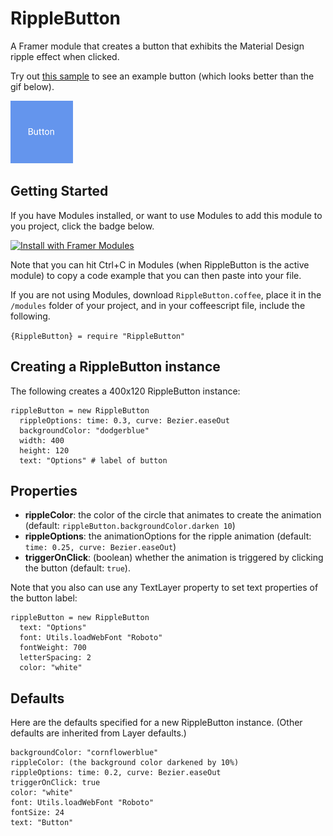 # RippleButton

A Framer module that creates a button that exhibits the Material Design ripple effect when clicked.

Try out [this sample](https://framer.cloud/DHZTZ) to see an example button (which looks better than the gif below).

<img src="/readme_images/rippleButtonLarge.gif" width="100">

## Getting Started
If you have Modules installed, or want to use Modules to add this module to you project, click the badge below.

<a href='https://open.framermodules.com/RippleButton'>
    <img alt='Install with Framer Modules'
    src='https://www.framermodules.com/assets/badge@2x.png' width='160' height='40' />
</a>


Note that you can hit Ctrl+C in Modules (when RippleButton is the active module) to copy a code example that you can then paste into your file. 

If you are not using Modules, download `RippleButton.coffee`, place it in the `/modules` folder of your project, and in your coffeescript file, include the following.

`{RippleButton} = require "RippleButton"`
## Creating a RippleButton instance
The following creates a 400x120 RippleButton instance:
```
rippleButton = new RippleButton
  rippleOptions: time: 0.3, curve: Bezier.easeOut
  backgroundColor: "dodgerblue"
  width: 400
  height: 120
  text: "Options" # label of button
```
## Properties
* **rippleColor**: the color of the circle that animates to create the animation (default: `rippleButton.backgroundColor.darken 10`)
* **rippleOptions**: the animationOptions for the ripple animation (default: `time: 0.25, curve: Bezier.easeOut`)
* **triggerOnClick**: (boolean) whether the animation is triggered by clicking the button (default: `true`). 

Note that you also can use any TextLayer property to set text properties of the button label: 
```
rippleButton = new RippleButton
  text: "Options"
  font: Utils.loadWebFont "Roboto"
  fontWeight: 700
  letterSpacing: 2
  color: "white"
```
## Defaults
Here are the defaults specified for a new RippleButton instance. (Other defaults are inherited from Layer defaults.)
```
backgroundColor: "cornflowerblue"
rippleColor: (the background color darkened by 10%)
rippleOptions: time: 0.2, curve: Bezier.easeOut
triggerOnClick: true
color: "white"
font: Utils.loadWebFont "Roboto"
fontSize: 24
text: "Button"
```
